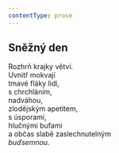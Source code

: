 ```yaml
---
contentType: prose
---
```


## Sněžný den

Rozhrň krajky větví.  
Uvnitř mokvají  
tmavé fláky lidí,  
s chrchláním,  
nadváhou,  
zlodějským apetitem,  
s úsporami,  
hlučnými bufami  
a občas slabě zaslechnutelným  
_buďsemnou._

